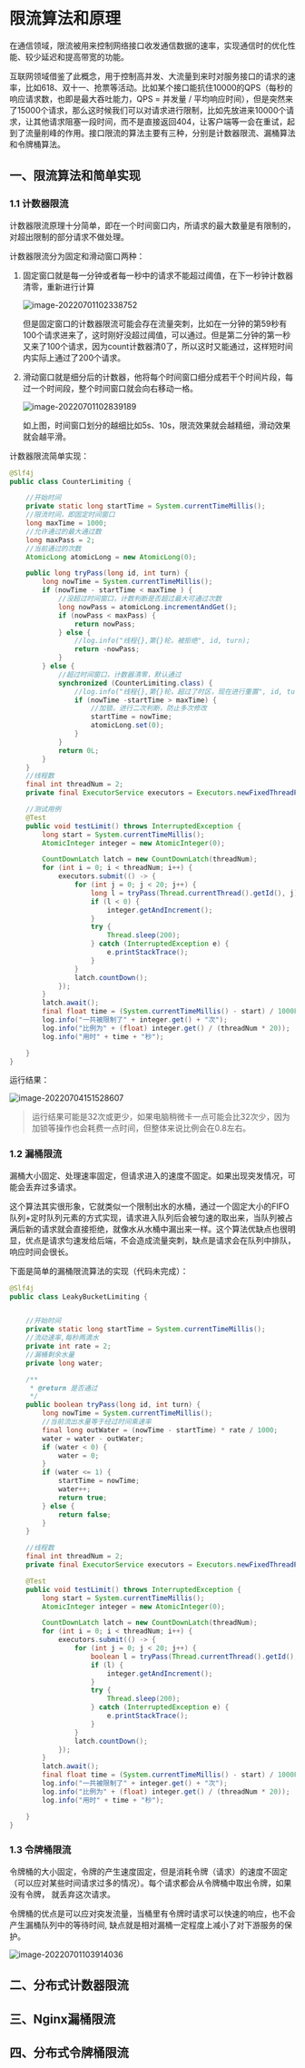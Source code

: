 # 限流算法和原理

在通信领域，限流被用来控制网络接口收发通信数据的速率，实现通信时的优化性能、较少延迟和提高带宽的功能。

互联网领域借鉴了此概念，用于控制高并发、大流量到来时对服务接口的请求的速率，比如618、双十一、抢票等活动。比如某个接口能抗住10000的QPS（每秒的响应请求数，也即是最大吞吐能力，QPS = 并发量 / 平均响应时间），但是突然来了15000个请求，那么这时候我们可以对请求进行限制，比如先放进来10000个请求，让其他请求阻塞一段时间，而不是直接返回404，让客户端等一会在重试，起到了流量削峰的作用。接口限流的算法主要有三种，分别是计数器限流、漏桶算法和令牌桶算法。

## 一、限流算法和简单实现

### 1.1 计数器限流

计数器限流原理十分简单，即在一个时间窗口内，所请求的最大数量是有限制的，对超出限制的部分请求不做处理。

计数器限流分为固定和滑动窗口两种：

1. 固定窗口就是每一分钟或者每一秒中的请求不能超过阈值，在下一秒钟计数器清零，重新进行计算

   ![image-20220701102338752](https://mypic-12138.oss-cn-beijing.aliyuncs.com/blog/picgo/image-20220701102338752.png)

   但是固定窗口的计数器限流可能会存在流量突刺，比如在一分钟的第59秒有100个请求进来了，这时刚好没超过阈值，可以通过。但是第二分钟的第一秒又来了100个请求，因为count计数器清0了，所以这时又能通过，这样短时间内实际上通过了200个请求。

2. 滑动窗口就是细分后的计数器，他将每个时间窗口细分成若干个时间片段，每过一个时间段，整个时间窗口就会向右移动一格。

   ![image-20220701102839189](https://mypic-12138.oss-cn-beijing.aliyuncs.com/blog/picgo/image-20220701102839189.png)

   如上图，时间窗口划分的越细比如5s、10s，限流效果就会越精细，滑动效果就会越平滑。

计数器限流简单实现：

```java
@Slf4j
public class CounterLimiting {

    //开始时间
    private static long startTime = System.currentTimeMillis();
    //限流时间，即固定时间窗口
    long maxTime = 1000;
    //允许通过的最大通过数
    long maxPass = 2;
    //当前通过的次数
    AtomicLong atomicLong = new AtomicLong(0);

    public long tryPass(long id, int turn) {
        long nowTime = System.currentTimeMillis();
        if (nowTime - startTime < maxTime ) {
            //没超过时间窗口，计数判断是否超过最大可通过次数
            long nowPass = atomicLong.incrementAndGet();
            if (nowPass < maxPass) {
                return nowPass;
            } else {
                //log.info("线程{},第{}轮，被拒绝", id, turn);
                return -nowPass;
            }
        } else {
            //超过时间窗口，计数器清零，默认通过
            synchronized (CounterLimiting.class) {
                //log.info("线程{},第{}轮，超过了时区，现在进行重置", id, turn);
                if (nowTime -startTime > maxTime) {
                    //加锁，进行二次判断，防止多次修改
                    startTime = nowTime;
                    atomicLong.set(0);
                }
            }
            return 0L;
        }
    }
    //线程数
    final int threadNum = 2;
    private final ExecutorService executors = Executors.newFixedThreadPool(threadNum);

    //测试用例
    @Test
    public void testLimit() throws InterruptedException {
        long start = System.currentTimeMillis();
        AtomicInteger integer = new AtomicInteger(0);

        CountDownLatch latch = new CountDownLatch(threadNum);
        for (int i = 0; i < threadNum; i++) {
            executors.submit(() -> {
                for (int j = 0; j < 20; j++) {
                    long l = tryPass(Thread.currentThread().getId(), j);
                    if (l < 0) {
                        integer.getAndIncrement();
                    }
                    try {
                        Thread.sleep(200);
                    } catch (InterruptedException e) {
                        e.printStackTrace();
                    }
                }
                latch.countDown();
            });
        }
        latch.await();
        final float time = (System.currentTimeMillis() - start) / 1000F;
        log.info("一共被限制了" + integer.get() + "次");
        log.info("比例为" + (float) integer.get() / (threadNum * 20));
        log.info("用时" + time + "秒");

    }
}
```

运行结果：

![image-20220704151528607](https://mypic-12138.oss-cn-beijing.aliyuncs.com/blog/picgo/image-20220704151528607.png)

> 运行结果可能是32次或更少，如果电脑稍微卡一点可能会比32次少，因为加锁等操作也会耗费一点时间，但整体来说比例会在0.8左右。

### 1.2 漏桶限流

漏桶大小固定、处理速率固定，但请求进入的速度不固定。如果出现突发情况，可能会丢弃过多请求。

这个算法其实很形象，它就类似一个限制出水的水桶，通过一个固定大小的FIFO队列+定时队列元素的方式实现，请求进入队列后会被匀速的取出来，当队列被占满后新的请求就会直接拒绝，就像水从水桶中漏出来一样。这个算法优缺点也很明显，优点是请求匀速发给后端，不会造成流量突刺，缺点是请求会在队列中排队，响应时间会很长。

下面是简单的漏桶限流算法的实现（代码未完成）：

```java
@Slf4j
public class LeakyBucketLimiting {


    //开始时间
    private static long startTime = System.currentTimeMillis();
    //流动速率,每秒两滴水
    private int rate = 2;
    //漏桶剩余水量
    private long water;

    /**
     * @return 是否通过
     */
    public boolean tryPass(long id, int turn) {
        long nowTime = System.currentTimeMillis();
        //当前流出水量等于经过时间乘速率
        final long outWater = (nowTime - startTime) * rate / 1000;
        water = water - outWater;
        if (water < 0) {
            water = 0;
        }
        if (water <= 1) {
            startTime = nowTime;
            water++;
            return true;
        } else {
            return false;
        }
    }

    //线程数
    final int threadNum = 2;
    private final ExecutorService executors = Executors.newFixedThreadPool(threadNum);

    @Test
    public void testLimit() throws InterruptedException {
        long start = System.currentTimeMillis();
        AtomicInteger integer = new AtomicInteger(0);

        CountDownLatch latch = new CountDownLatch(threadNum);
        for (int i = 0; i < threadNum; i++) {
            executors.submit(() -> {
                for (int j = 0; j < 20; j++) {
                    boolean l = tryPass(Thread.currentThread().getId(), j);
                    if (l) {
                        integer.getAndIncrement();
                    }
                    try {
                        Thread.sleep(200);
                    } catch (InterruptedException e) {
                        e.printStackTrace();
                    }
                }
                latch.countDown();
            });
        }
        latch.await();
        final float time = (System.currentTimeMillis() - start) / 1000F;
        log.info("一共被限制了" + integer.get() + "次");
        log.info("比例为" + (float) integer.get() / (threadNum * 20));
        log.info("用时" + time + "秒");

    }
}
```

### 1.3 令牌桶限流

令牌桶的大小固定，令牌的产生速度固定，但是消耗令牌（请求）的速度不固定（可以应对某些时间请求过多的情况）。每个请求都会从令牌桶中取出令牌，如果没有令牌， 就丢弃这次请求。

令牌桶的优点是可以应对突发流量，当桶里有令牌时请求可以快速的响应，也不会产生漏桶队列中的等待时间, 缺点就是相对漏桶一定程度上减小了对下游服务的保护。

![image-20220701103914036](https://mypic-12138.oss-cn-beijing.aliyuncs.com/blog/picgo/image-20220701103914036.png)

## 二、分布式计数器限流



## 三、Nginx漏桶限流



## 四、分布式令牌桶限流

